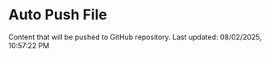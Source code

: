 # Auto Push File

Content that will be pushed to GitHub repository.
Last updated: 08/02/2025, 10:57:22 PM